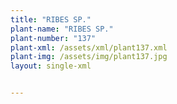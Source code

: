 ```yaml
---
title: "RIBES SP."
plant-name: "RIBES SP."
plant-number: "137"
plant-xml: /assets/xml/plant137.xml
plant-img: /assets/img/plant137.jpg
layout: single-xml


---
```


